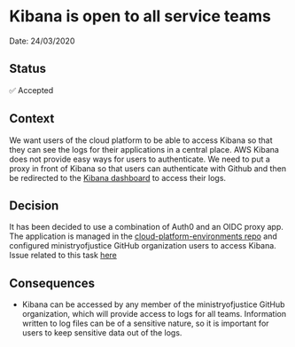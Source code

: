 # Kibana is open to all service teams

Date: 24/03/2020

## Status

✅ Accepted

## Context

We want users of the cloud platform to be able to access Kibana so that they can see the logs for their applications in a central place. AWS Kibana does not provide easy ways for users to authenticate. We need to put a proxy in front of Kibana so that users can authenticate with Github and then be redirected to the [Kibana dashboard][kibana-webconsole] to access their logs.

## Decision

It has been decided to use a combination of Auth0 and an OIDC proxy app. The application is managed in the [cloud-platform-environments repo][kibana-proxy] and configured ministryofjustice GitHub organization users to access Kibana. Issue related to this task [here][kibana-access-task]


## Consequences

- Kibana can be accessed by any member of the ministryofjustice GitHub organization, which will provide access to logs for all teams. Information written to log files can be of a sensitive nature, so it is important for users to keep sensitive data out of the logs.

[kibana-proxy]: https://github.com/ministryofjustice/cloud-platform-environments/blob/master/namespaces/live-1.cloud-platform.service.justice.gov.uk/monitoring/kibana-oauth2-proxy.yaml
[kibana-webconsole]: https://kibana.cloud-platform.service.justice.gov.uk/_plugin/kibana
[kibana-access-task]: https://github.com/ministryofjustice/cloud-platform/issues/286
